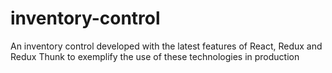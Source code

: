 # inventory-control
An inventory control developed with the latest features of React, Redux and Redux Thunk to exemplify the use of these technologies in production
